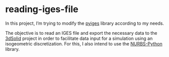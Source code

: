 # reading-iges-file

In this project, I’m trying to modify the [pyiges](https://github.com/pyvista/pyiges) library according to my needs.

The objective is to read an IGES file and export the necessary data to the [3dSolid](https://github.com/rosicley/3dSolid) project in order to facilitate data input for a simulation using an isogeometric discretization.
For this, I also intend to use the [NURBS-Python](https://github.com/orbingol/NURBS-Python) library.
